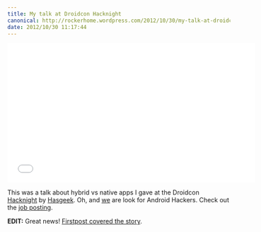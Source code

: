 ```yaml
---
title: My talk at Droidcon Hacknight
canonical: http://rockerhome.wordpress.com/2012/10/30/my-talk-at-droidcon-hacknight/
date: 2012/10/30 11:17:44
---
```

<iframe width="560" height="315" src="//www.youtube.com/embed/oYiSuxPpJTg" frameborder="0" allowfullscreen></iframe>

This was a talk about hybrid vs native apps I gave at the Droidcon [Hacknight](http://hacknight.in) by [Hasgeek](http://hasgeek.com). Oh, and [we](http://mobstac.com) are look for Android Hackers. Check out the [job posting](http://jobs.hasgeek.com/view/9epjg).

**EDIT:** Great news! [Firstpost covered the story](http://www.firstpost.com/topic/place/bangalore-droidcon-2012-hacknight-talks-building-hybrid-apps-at-mobs-video-oYiSuxPpJTg-3826-3.html).